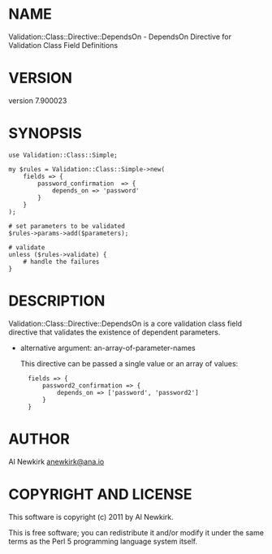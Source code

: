 # NAME

Validation::Class::Directive::DependsOn - DependsOn Directive for Validation Class Field Definitions

# VERSION

version 7.900023

# SYNOPSIS

    use Validation::Class::Simple;

    my $rules = Validation::Class::Simple->new(
        fields => {
            password_confirmation  => {
                depends_on => 'password'
            }
        }
    );

    # set parameters to be validated
    $rules->params->add($parameters);

    # validate
    unless ($rules->validate) {
        # handle the failures
    }

# DESCRIPTION

Validation::Class::Directive::DependsOn is a core validation class field
directive that validates the existence of dependent parameters.

- alternative argument: an-array-of-parameter-names

    This directive can be passed a single value or an array of values:

        fields => {
            password2_confirmation => {
                depends_on => ['password', 'password2']
            }
        }

# AUTHOR

Al Newkirk <anewkirk@ana.io>

# COPYRIGHT AND LICENSE

This software is copyright (c) 2011 by Al Newkirk.

This is free software; you can redistribute it and/or modify it under
the same terms as the Perl 5 programming language system itself.
